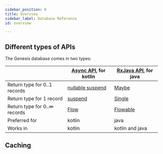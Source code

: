 ```yaml
---
sidebar_position: 0
title: Overview
sidebar_label: Database Reference
id: overview

---
```



## Different types of APIs

The Genesis database comes in two types:  

|                              | [Async API](../async), for kotlin             | [RxJava API](../rxjava), for java |
|------------------------------|-----------------------------------------------|-----------------------------------|
| Return type for 0..1 records | [nullable suspend](../async#nullable-suspend) | [Maybe](../rxjava#maybe)          |
| Return type for 1 record     | [suspend](../async#suspend)                   | [Single](../rxjava#single)        |
| Return type for 0..∞ records | [Flow](../async#flow)                         | [Flowable](../rxjava#flowable)    |
| Preferred for                | kotlin                                        | java                              |
| Works in                     | kotlin                                        | kotlin and java                   |

## Caching 

